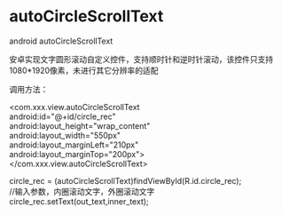 # autoCircleScrollText
android autoCircleScrollText

安卓实现文字圆形滚动自定义控件，支持顺时针和逆时针滚动，该控件只支持1080*1920像素，未进行其它分辨率的适配

调用方法：


  <com.xxx.view.autoCircleScrollText <br> 
    android:id="@+id/circle_rec"<br> 
    android:layout_height="wrap_content"<br> 
    android:layout_width="550px"<br> 
    android:layout_marginLeft="210px"<br> 
    android:layout_marginTop="200px"><br> 
  </com.xxx.view.autoCircleScrollText><br> 

 circle_rec = (autoCircleScrollText)findViewById(R.id.circle_rec);<br> 
 //输入参数，内圈滚动文字，外圈滚动文字<br> 
 circle_rec.setText(out_text,inner_text);<br> 
